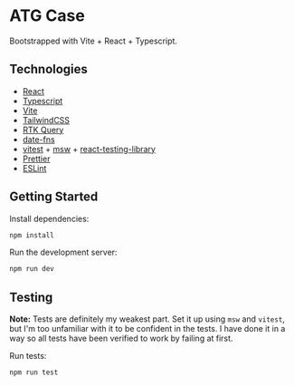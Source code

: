 # ATG Case

Bootstrapped with Vite + React + Typescript.

## Technologies

- [React](https://reactjs.org/)
- [Typescript](https://www.typescriptlang.org/)
- [Vite](https://vitejs.dev/)
- [TailwindCSS](https://tailwindcss.com/)
- [RTK Query](https://redux-toolkit.js.org/rtk-query/overview)
- [date-fns](https://date-fns.org/)
- [vitest](https://vitest.dev/) + [msw](https://mswjs.io/) + [react-testing-library](https://testing-library.com/docs/react-testing-library/intro/)
- [Prettier](https://prettier.io/)
- [ESLint](https://eslint.org/)

## Getting Started

Install dependencies:

```bash
npm install
```

Run the development server:

```bash
npm run dev
```

## Testing

**Note:** Tests are definitely my weakest part. Set it up using `msw` and `vitest`, but I'm too unfamiliar with it to be confident in the tests. I have done it in a way so all tests have been verified to work by failing at first.

Run tests:

```bash
npm run test
```

